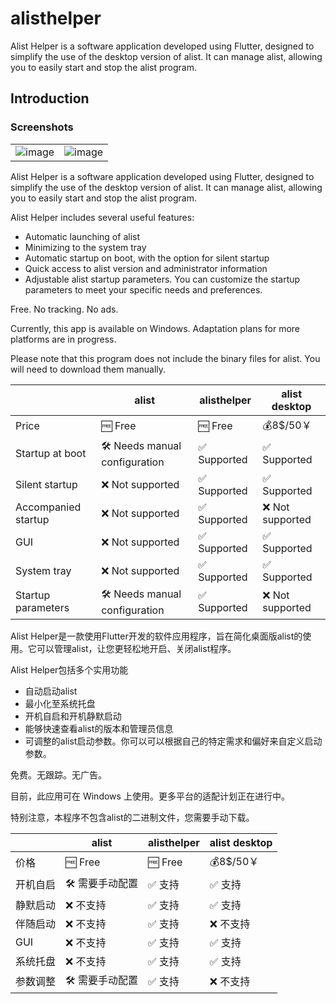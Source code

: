# alisthelper
Alist Helper is a software application developed using Flutter, designed to simplify the use of the desktop version of alist. It can manage alist, allowing you to easily start and stop the alist program.

## Introduction

### Screenshots

|   |  |
|---|---|
| ![image](https://user-images.githubusercontent.com/16839488/235718140-0572c7ae-b3d5-46a8-b092-65a3dff7d92f.png) | ![image](https://user-images.githubusercontent.com/16839488/235718717-e7fae230-284e-4ad8-9e8e-5f9a7d6a22dd.png)|



Alist Helper is a software application developed using Flutter, designed to simplify the use of the desktop version of alist. It can manage alist, allowing you to easily start and stop the alist program.

Alist Helper includes several useful features:

- Automatic launching of alist
- Minimizing to the system tray
- Automatic startup on boot, with the option for silent startup
- Quick access to alist version and administrator information
- Adjustable alist startup parameters. You can customize the startup parameters to meet your specific needs and preferences.

Free. No tracking. No ads.

Currently, this app is available on Windows. Adaptation plans for more platforms are in progress.

Please note that this program does not include the binary files for alist. You will need to download them manually.

| | alist | alisthelper | alist desktop |
| -------- | ------------ | ----------- | ------------- |
| Price | 🆓 Free | 🆓 Free | 💰8$/50￥ |
| Startup at boot | 🛠️ Needs manual configuration | ✅ Supported | ✅ Supported |
| Silent startup | ❌ Not supported | ✅ Supported | ✅ Supported |
| Accompanied startup | ❌ Not supported | ✅ Supported | ❌ Not supported |
| GUI | ❌ Not supported | ✅ Supported | ✅ Supported |
| System tray | ❌ Not supported | ✅ Supported | ✅ Supported |
| Startup parameters | 🛠️ Needs manual configuration | ✅ Supported | ❌ Not supported |

Alist Helper是一款使用Flutter开发的软件应用程序，旨在简化桌面版alist的使用。它可以管理alist，让您更轻松地开启、关闭alist程序。

Alist Helper包括多个实用功能
 - 自动启动alist
 - 最小化至系统托盘
 - 开机自启和开机静默启动
 - 能够快速查看alist的版本和管理员信息
 - 可调整的alist启动参数。你可以可以根据自己的特定需求和偏好来自定义启动参数。

免费。无跟踪。无广告。

目前，此应用可在 Windows 上使用。更多平台的适配计划正在进行中。

特别注意，本程序不包含alist的二进制文件，您需要手动下载。

| | alist | alisthelper | alist desktop |
| -------- | ------------ | ----------- | ------------- |
| 价格 | 🆓 Free | 🆓 Free | 💰8$/50￥ |
| 开机自启 | 🛠️ 需要手动配置 | ✅ 支持 | ✅ 支持 |
| 静默启动 | ❌ 不支持 | ✅ 支持 | ✅ 支持 |
| 伴随启动 | ❌ 不支持 | ✅ 支持 | ❌ 不支持 |
| GUI | ❌ 不支持 | ✅ 支持 | ✅ 支持 |
| 系统托盘 | ❌ 不支持 | ✅ 支持 | ✅ 支持 |
| 参数调整 | 🛠️ 需要手动配置 | ✅ 支持 | ❌ 不支持 |


